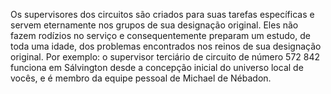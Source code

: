 ﻿Os supervisores dos circuitos são criados para suas tarefas específicas e servem eternamente nos grupos de sua designação original. Eles não fazem rodízios no serviço e consequentemente preparam um estudo, de toda uma idade, dos problemas encontrados nos reinos de sua designação original. Por exemplo: o supervisor terciário de circuito de número 572 842 funciona em Sálvington desde a concepção inicial do universo local de vocês, e é membro da equipe pessoal de Michael de Nébadon.